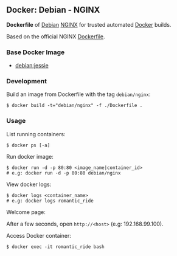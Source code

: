 ## Docker: Debian - NGINX

**Dockerfile** of [Debian](https://www.debian.org/) [NGINX](https://www.nginx.com/) for trusted automated [Docker](https://www.docker.com/) builds.

Based on the official NGINX [Dockerfile](https://github.com/nginxinc/docker-nginx).

### Base Docker Image

- [debian:jessie](https://hub.docker.com/_/debian/)

### Development

Build an image from Dockerfile with the tag `debian/nginx`:

    $ docker build -t="debian/nginx" -f ./Dockerfile .

### Usage

List running containers:

    $ docker ps [-a]

Run docker image:

    $ docker run -d -p 80:80 <image_name|container_id>
    # e.g: docker run -d -p 80:80 debian/nginx

View docker logs:

    $ docker logs <container_name>
    # e.g: docker logs romantic_ride

Welcome page:

After a few seconds, open `http://<host>` (e.g: 192.168.99.100).

Access Docker container:

    $ docker exec -it romantic_ride bash
